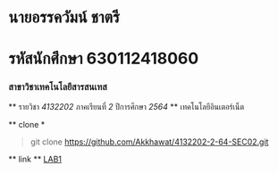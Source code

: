# นายอรรควัมน์ ชาตรี
# รหัสนักศึกษา 630112418060
### สาขาวิชาเทคโนโลยีสารสนเทส

** รายวิชา *4132202* ภาคเรียนที่ *2* ปีการศึกษา *2564* **
เทคโนโลยีอินเตอร์เน็ต

** clone *
> git clone https://github.com/Akkhawat/4132202-2-64-SEC02.git

** link **
[LAB1](https://github.com/Akkhawat/4132202-2-64-SEC02/tree/main/LAB1)